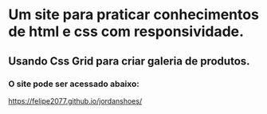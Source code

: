# Um site para praticar conhecimentos de html e css com responsividade.

## Usando Css Grid para criar galeria de produtos.



### O site pode ser acessado abaixo:

https://felipe2077.github.io/jordanshoes/
